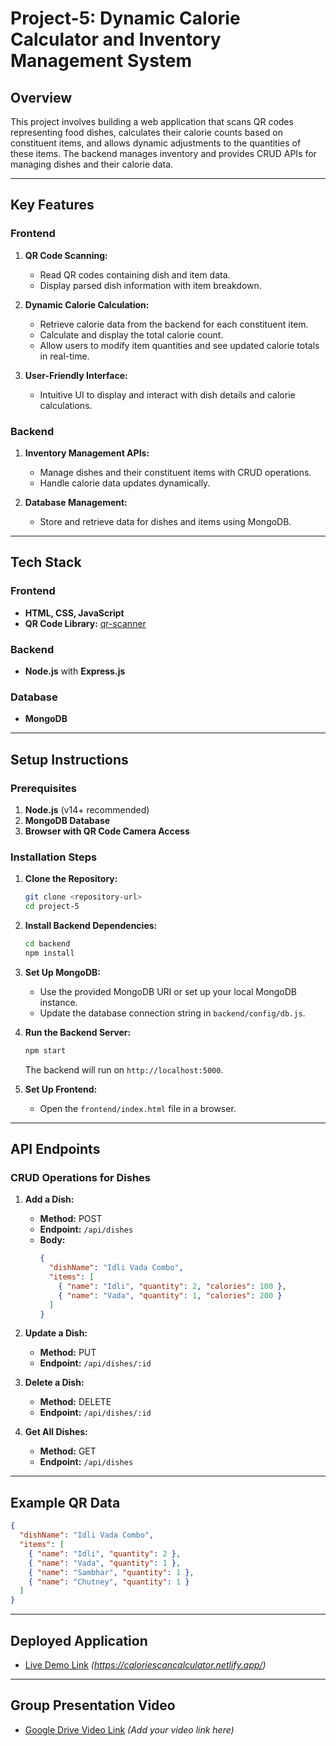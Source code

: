 # Project-5: Dynamic Calorie Calculator and Inventory Management System

## Overview
This project involves building a web application that scans QR codes representing food dishes, calculates their calorie counts based on constituent items, and allows dynamic adjustments to the quantities of these items. The backend manages inventory and provides CRUD APIs for managing dishes and their calorie data.

---

## Key Features

### Frontend
1. **QR Code Scanning:**
   - Read QR codes containing dish and item data.
   - Display parsed dish information with item breakdown.

2. **Dynamic Calorie Calculation:**
   - Retrieve calorie data from the backend for each constituent item.
   - Calculate and display the total calorie count.
   - Allow users to modify item quantities and see updated calorie totals in real-time.

3. **User-Friendly Interface:**
   - Intuitive UI to display and interact with dish details and calorie calculations.

### Backend
1. **Inventory Management APIs:**
   - Manage dishes and their constituent items with CRUD operations.
   - Handle calorie data updates dynamically.

2. **Database Management:**
   - Store and retrieve data for dishes and items using MongoDB.

---

## Tech Stack

### Frontend
- **HTML, CSS, JavaScript**
- **QR Code Library:** [qr-scanner](https://github.com/nimiq/qr-scanner)

### Backend
- **Node.js** with **Express.js**

### Database
- **MongoDB**

---

## Setup Instructions

### Prerequisites
1. **Node.js** (v14+ recommended)
2. **MongoDB Database**
3. **Browser with QR Code Camera Access**

### Installation Steps
1. **Clone the Repository:**
   ```bash
   git clone <repository-url>
   cd project-5
   ```

2. **Install Backend Dependencies:**
   ```bash
   cd backend
   npm install
   ```

3. **Set Up MongoDB:**
   - Use the provided MongoDB URI or set up your local MongoDB instance.
   - Update the database connection string in `backend/config/db.js`.

4. **Run the Backend Server:**
   ```bash
   npm start
   ```
   The backend will run on `http://localhost:5000`.

5. **Set Up Frontend:**
   - Open the `frontend/index.html` file in a browser.

---

## API Endpoints

### CRUD Operations for Dishes
1. **Add a Dish:**
   - **Method:** POST
   - **Endpoint:** `/api/dishes`
   - **Body:**
     ```json
     {
       "dishName": "Idli Vada Combo",
       "items": [
         { "name": "Idli", "quantity": 2, "calories": 100 },
         { "name": "Vada", "quantity": 1, "calories": 200 }
       ]
     }
     ```

2. **Update a Dish:**
   - **Method:** PUT
   - **Endpoint:** `/api/dishes/:id`

3. **Delete a Dish:**
   - **Method:** DELETE
   - **Endpoint:** `/api/dishes/:id`

4. **Get All Dishes:**
   - **Method:** GET
   - **Endpoint:** `/api/dishes`

---

## Example QR Data
```json
{
  "dishName": "Idli Vada Combo",
  "items": [
    { "name": "Idli", "quantity": 2 },
    { "name": "Vada", "quantity": 1 },
    { "name": "Sambhar", "quantity": 1 },
    { "name": "Chutney", "quantity": 1 }
  ]
}
```

---

## Deployed Application
- [Live Demo Link](#) *(https://caloriescancalculator.netlify.app/)*

---

## Group Presentation Video
- [Google Drive Video Link](#) *(Add your video link here)*

